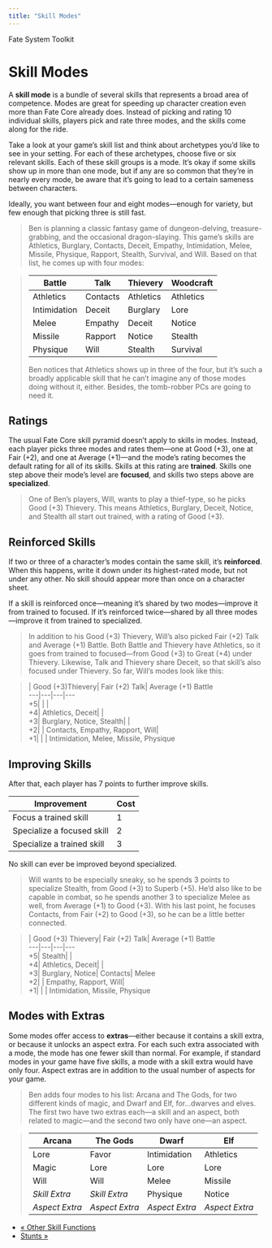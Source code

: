 ```yaml
---
title: "Skill Modes"
---
```

    
Fate System Toolkit

#  Skill Modes

A **skill mode** is a bundle of several skills that represents a broad area of
competence. Modes are great for speeding up character creation even more than
Fate Core already does. Instead of picking and rating 10 individual skills,
players pick and rate three modes, and the skills come along for the ride.

Take a look at your game’s skill list and think about archetypes you’d like to
see in your setting. For each of these archetypes, choose five or six relevant
skills. Each of these skill groups is a mode. It’s okay if some skills show up
in more than one mode, but if any are so common that they’re in nearly every
mode, be aware that it’s going to lead to a certain sameness between
characters.

Ideally, you want between four and eight modes—enough for variety, but few
enough that picking three is still fast.

> Ben is planning a classic fantasy game of dungeon-delving, treasure-
grabbing, and the occasional dragon-slaying. This game’s skills are Athletics,
Burglary, Contacts, Deceit, Empathy, Intimidation, Melee, Missile, Physique,
Rapport, Stealth, Survival, and Will. Based on that list, he comes up with
four modes:

>

> Battle| Talk| Thievery| Woodcraft  
> ---|---|---|---  
> Athletics| Contacts| Athletics| Athletics  
> Intimidation| Deceit| Burglary| Lore  
> Melee| Empathy| Deceit| Notice  
> Missile| Rapport| Notice| Stealth  
> Physique| Will| Stealth| Survival  
>  
> Ben notices that Athletics shows up in three of the four, but it’s such a
broadly applicable skill that he can’t imagine any of those modes doing
without it, either. Besides, the tomb-robber PCs are going to need it.

## Ratings

The usual Fate Core skill pyramid doesn’t apply to skills in modes. Instead,
each player picks three modes and rates them—one at Good (+3), one at Fair
(+2), and one at Average (+1)—and the mode’s rating becomes the default rating
for all of its skills. Skills at this rating are **trained**. Skills one step
above their mode’s level are **focused**, and skills two steps above are
**specialized**.

> One of Ben’s players, Will, wants to play a thief-type, so he picks Good
(+3) Thievery. This means Athletics, Burglary, Deceit, Notice, and Stealth all
start out trained, with a rating of Good (+3).

## Reinforced Skills

If two or three of a character’s modes contain the same skill, it’s
**reinforced**. When this happens, write it down under its highest-rated mode,
but not under any other. No skill should appear more than once on a character
sheet.

If a skill is reinforced once—meaning it’s shared by two modes—improve it from
trained to focused. If it’s reinforced twice—shared by all three modes—improve
it from trained to specialized.

> In addition to his Good (+3) Thievery, Will’s also picked Fair (+2) Talk and
Average (+1) Battle. Both Battle and Thievery have Athletics, so it goes from
trained to focused—from Good (+3) to Great (+4) under Thievery. Likewise, Talk
and Thievery share Deceit, so that skill’s also focused under Thievery. So
far, Will’s modes look like this:

>

> | Good (+3)Thievery| Fair (+2) Talk| Average (+1) Battle  
> ---|---|---|---  
> +5|  |  |  
> +4| Athletics, Deceit|  |  
> +3| Burglary, Notice, Stealth|  |  
> +2|  | Contacts, Empathy, Rapport, Will|  
> +1|  |  | Intimidation, Melee, Missile, Physique  
  
## Improving Skills

After that, each player has 7 points to further improve skills.

Improvement| Cost  
---|---  
Focus a trained skill| 1  
Specialize a focused skill| 2  
Specialize a trained skill| 3  
  
No skill can ever be improved beyond specialized.

> Will wants to be especially sneaky, so he spends 3 points to specialize
Stealth, from Good (+3) to Superb (+5). He’d also like to be capable in
combat, so he spends another 3 to specialize Melee as well, from Average (+1)
to Good (+3). With his last point, he focuses Contacts, from Fair (+2) to Good
(+3), so he can be a little better connected.

>

> | Good (+3) Thievery| Fair (+2) Talk| Average (+1) Battle  
> ---|---|---|---  
> +5| Stealth|  |  
> +4| Athletics, Deceit|  |  
> +3| Burglary, Notice| Contacts| Melee  
> +2|  | Empathy, Rapport, Will|  
> +1|  |  | Intimidation, Missile, Physique  
  
## Modes with Extras

Some modes offer access to **extras**—either because it contains a skill
extra, or because it unlocks an aspect extra. For each such extra associated
with a mode, the mode has one fewer skill than normal. For example, if
standard modes in your game have five skills, a mode with a skill extra would
have only four. Aspect extras are in addition to the usual number of aspects
for your game.

> Ben adds four modes to his list: Arcana and The Gods, for two different
kinds of magic, and Dwarf and Elf, for…dwarves and elves. The first two have
two extras each—a skill and an aspect, both related to magic—and the second
two only have one—an aspect.

>

> Arcana| The Gods| Dwarf| Elf  
> ---|---|---|---  
> Lore| Favor| Intimidation| Athletics  
> Magic| Lore| Lore| Lore  
> Will| Will| Melee| Missile  
> _Skill Extra_| _Skill Extra_| Physique| Notice  
> _Aspect Extra_| _Aspect Extra_| _Aspect Extra_| _Aspect Extra_  
  
  * [« Other Skill Functions](/fate-system-toolkit/other-skill-functions)
  * [Stunts »](/fate-system-toolkit/stunts)

